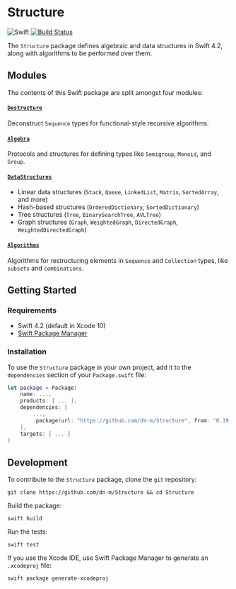 # Structure

![Swift](https://img.shields.io/badge/Swift-4.2-brightgreen.svg)
[![Build Status](https://travis-ci.org/dn-m/Structure.svg?branch=master)](https://travis-ci.org/dn-m/Structure)

The `Structure` package defines algebraic and data structures in Swift 4.2, along with algorithms to be performed over them.

## Modules

The contents of this Swift package are split amongst four modules:

#### [`Destructure`](https://github.com/dn-m/Structure/tree/master/Sources/Destructure) 

Deconstruct `Sequence` types for functional-style recursive algorithms.

#### [`Algebra`](https://github.com/dn-m/Structure/tree/master/Sources/Algebra)

Protocols and structures for defining types like `Semigroup`, `Monoid`, and `Group`.

#### [`DataStructures`](https://github.com/dn-m/Structure/tree/master/Sources/DataStructures)

- Linear data structures (`Stack`, `Queue`, `LinkedList`, `Matrix`, `SortedArray`, and more)
- Hash-based structures (`OrderedDictionary`, `SortedDictionary`)
- Tree structures (`Tree`, `BinarySearchTree`, `AVLTree`)
- Graph structures (`Graph`, `WeightedGraph`, `DirectedGraph`, `WeightedDirectedGraph`)

#### [`Algorithms`](https://github.com/dn-m/Structure/tree/master/Sources/Algorithms)

Algorithms for restructuring elements in `Sequence` and `Collection` types, like `subsets` and `combinations`.

## Getting Started

### Requirements

- Swift 4.2 (default in Xcode 10)
- [Swift Package Manager](https://swift.org/package-manager/)

### Installation

To use the `Structure` package in your own project, add it to the `dependencies` section of your `Package.swift` file:

```Swift
let package = Package(
    name: ...,
    products: [ ... ],
    dependencies: [
        ...,
        .package(url: "https://github.com/dn-m/Structure", from: "0.19.0")
    ],
    targets: [ ... ]
)
```


## Development

To contribute to the `Structure` package, clone the `git` repository:

```
git clone https://github.com/dn-m/Structure && cd Structure
```

Build the package:

```
swift build
```

Run the tests:

```
swift test
```

If you use the Xcode IDE, use Swift Package Manager to generate an `.xcodeproj` file:

```
swift package generate-xcodeproj
```